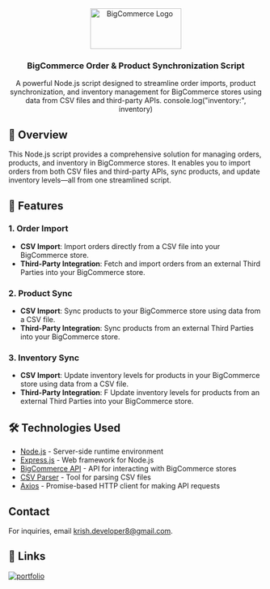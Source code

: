 <div align="center">
  <a href="https://www.bigcommerce.com/">
    <img src="https://storage.googleapis.com/s.mkswft.com/RmlsZTphZDI0ZGJmZC0zNDExLTRjZTctOGJiZC01NDJkYzgyOTg1ZmQ=/bc-logo-dark.svg" alt="BigCommerce Logo" width="180" height="80">
  </a>
  <h3 align="center">BigCommerce Order & Product Synchronization Script</h3>
  <p align="center">
    A powerful Node.js script designed to streamline order imports, product synchronization, and inventory management for BigCommerce stores using data from CSV files and third-party APIs.
    console.log("inventory:", inventory)
  </p>
</div>

## 📖 Overview

This Node.js script provides a comprehensive solution for managing orders, products, and inventory in BigCommerce stores. It enables you to import orders from both CSV files and third-party APIs, sync products, and update inventory levels—all from one streamlined script.

## 🚀 Features

### 1. Order Import

- **CSV Import**: Import orders directly from a CSV file into your BigCommerce store.
- **Third-Party  Integration**: Fetch and import orders from an external Third Parties into your BigCommerce store.

### 2. Product Sync

- **CSV Import**: Sync products to your BigCommerce store using data from a CSV file.
- **Third-Party  Integration**: Sync products from an external Third Parties into your BigCommerce store.

### 3. Inventory Sync

- **CSV Import**: Update inventory levels for products in your BigCommerce store using data from a CSV file.
- **Third-Party  Integration**: F Update inventory levels for products from an external Third Parties into your BigCommerce store.

## 🛠️ Technologies Used

- [Node.js](https://nodejs.org) - Server-side runtime environment
- [Express.js](https://expressjs.com) - Web framework for Node.js
- [BigCommerce API](https://developer.bigcommerce.com/api-docs) - API for interacting with BigCommerce stores
- [CSV Parser](https://www.npmjs.com/package/csv-parser) - Tool for parsing CSV files
- [Axios](https://axios-http.com/) - Promise-based HTTP client for making API requests




## Contact

For inquiries, email [krish.developer8@gmail.com](mailto:krish.developer8@gmail.com).

## 🔗 Links

[![portfolio](https://img.shields.io/badge/my_portfolio-000?style=for-the-badge&logo=ko-fi&logoColor=white)](https://github.com/krish-developer)
